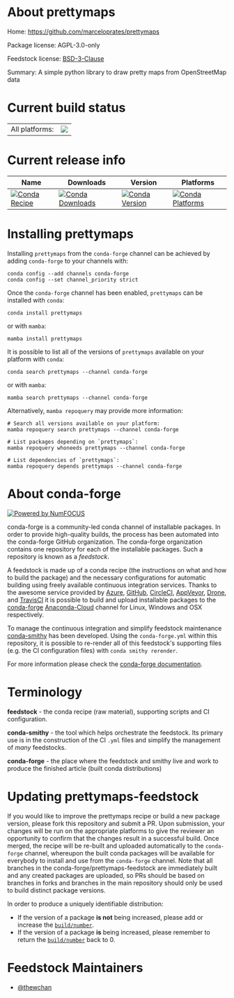 About prettymaps
================

Home: https://github.com/marceloprates/prettymaps

Package license: AGPL-3.0-only

Feedstock license: [BSD-3-Clause](https://github.com/conda-forge/prettymaps-feedstock/blob/main/LICENSE.txt)

Summary: A simple python library to draw pretty maps from OpenStreetMap data

Current build status
====================


<table><tr><td>All platforms:</td>
    <td>
      <a href="https://dev.azure.com/conda-forge/feedstock-builds/_build/latest?definitionId=14954&branchName=main">
        <img src="https://dev.azure.com/conda-forge/feedstock-builds/_apis/build/status/prettymaps-feedstock?branchName=main">
      </a>
    </td>
  </tr>
</table>

Current release info
====================

| Name | Downloads | Version | Platforms |
| --- | --- | --- | --- |
| [![Conda Recipe](https://img.shields.io/badge/recipe-prettymaps-green.svg)](https://anaconda.org/conda-forge/prettymaps) | [![Conda Downloads](https://img.shields.io/conda/dn/conda-forge/prettymaps.svg)](https://anaconda.org/conda-forge/prettymaps) | [![Conda Version](https://img.shields.io/conda/vn/conda-forge/prettymaps.svg)](https://anaconda.org/conda-forge/prettymaps) | [![Conda Platforms](https://img.shields.io/conda/pn/conda-forge/prettymaps.svg)](https://anaconda.org/conda-forge/prettymaps) |

Installing prettymaps
=====================

Installing `prettymaps` from the `conda-forge` channel can be achieved by adding `conda-forge` to your channels with:

```
conda config --add channels conda-forge
conda config --set channel_priority strict
```

Once the `conda-forge` channel has been enabled, `prettymaps` can be installed with `conda`:

```
conda install prettymaps
```

or with `mamba`:

```
mamba install prettymaps
```

It is possible to list all of the versions of `prettymaps` available on your platform with `conda`:

```
conda search prettymaps --channel conda-forge
```

or with `mamba`:

```
mamba search prettymaps --channel conda-forge
```

Alternatively, `mamba repoquery` may provide more information:

```
# Search all versions available on your platform:
mamba repoquery search prettymaps --channel conda-forge

# List packages depending on `prettymaps`:
mamba repoquery whoneeds prettymaps --channel conda-forge

# List dependencies of `prettymaps`:
mamba repoquery depends prettymaps --channel conda-forge
```


About conda-forge
=================

[![Powered by
NumFOCUS](https://img.shields.io/badge/powered%20by-NumFOCUS-orange.svg?style=flat&colorA=E1523D&colorB=007D8A)](https://numfocus.org)

conda-forge is a community-led conda channel of installable packages.
In order to provide high-quality builds, the process has been automated into the
conda-forge GitHub organization. The conda-forge organization contains one repository
for each of the installable packages. Such a repository is known as a *feedstock*.

A feedstock is made up of a conda recipe (the instructions on what and how to build
the package) and the necessary configurations for automatic building using freely
available continuous integration services. Thanks to the awesome service provided by
[Azure](https://azure.microsoft.com/en-us/services/devops/), [GitHub](https://github.com/),
[CircleCI](https://circleci.com/), [AppVeyor](https://www.appveyor.com/),
[Drone](https://cloud.drone.io/welcome), and [TravisCI](https://travis-ci.com/)
it is possible to build and upload installable packages to the
[conda-forge](https://anaconda.org/conda-forge) [Anaconda-Cloud](https://anaconda.org/)
channel for Linux, Windows and OSX respectively.

To manage the continuous integration and simplify feedstock maintenance
[conda-smithy](https://github.com/conda-forge/conda-smithy) has been developed.
Using the ``conda-forge.yml`` within this repository, it is possible to re-render all of
this feedstock's supporting files (e.g. the CI configuration files) with ``conda smithy rerender``.

For more information please check the [conda-forge documentation](https://conda-forge.org/docs/).

Terminology
===========

**feedstock** - the conda recipe (raw material), supporting scripts and CI configuration.

**conda-smithy** - the tool which helps orchestrate the feedstock.
                   Its primary use is in the construction of the CI ``.yml`` files
                   and simplify the management of *many* feedstocks.

**conda-forge** - the place where the feedstock and smithy live and work to
                  produce the finished article (built conda distributions)


Updating prettymaps-feedstock
=============================

If you would like to improve the prettymaps recipe or build a new
package version, please fork this repository and submit a PR. Upon submission,
your changes will be run on the appropriate platforms to give the reviewer an
opportunity to confirm that the changes result in a successful build. Once
merged, the recipe will be re-built and uploaded automatically to the
`conda-forge` channel, whereupon the built conda packages will be available for
everybody to install and use from the `conda-forge` channel.
Note that all branches in the conda-forge/prettymaps-feedstock are
immediately built and any created packages are uploaded, so PRs should be based
on branches in forks and branches in the main repository should only be used to
build distinct package versions.

In order to produce a uniquely identifiable distribution:
 * If the version of a package **is not** being increased, please add or increase
   the [``build/number``](https://docs.conda.io/projects/conda-build/en/latest/resources/define-metadata.html#build-number-and-string).
 * If the version of a package **is** being increased, please remember to return
   the [``build/number``](https://docs.conda.io/projects/conda-build/en/latest/resources/define-metadata.html#build-number-and-string)
   back to 0.

Feedstock Maintainers
=====================

* [@thewchan](https://github.com/thewchan/)

